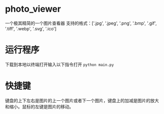 # photo_viewer
一个极其精简的一个图片查看器
支持的格式：['.jpg', '.jpeg', '.png', '.bmp', '.gif', '.tiff', '.webp', '.svg', '.ico']
# 运行程序
下载到本地以终端打开输入以下指令打开
`python main.py`
# 快捷键
键盘的上下左右是图片的上一个图片或者下一个图片，键盘上的加减是图片的放大和缩小。鼠标的左键是图片的移动。
